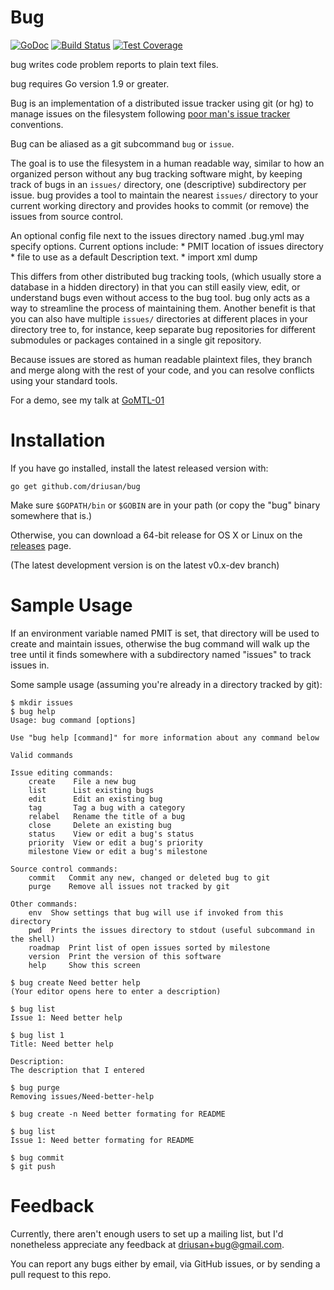 # Bug

[![GoDoc](https://godoc.org/github.com/driusan/bug?status.svg)](https://godoc.org/github.com/driusan/bug) [![Build Status](https://travis-ci.org/driusan/bug.svg?branch=master)](https://travis-ci.org/driusan/bug) [![Test Coverage](https://codecov.io/gh/driusan/bug/branch/master/graphs/badge.svg)](https://codecov.io/gh/driusan/bug)

bug writes code problem reports to plain text files.

bug requires Go version 1.9 or greater.

Bug is an implementation of a distributed issue tracker using
git (or hg) to manage issues on the filesystem following [poor man's
issue tracker](https://github.com/driusan/PoormanIssueTracker) conventions.

Bug can be aliased as a git subcommand `bug` or `issue`. 

The goal is to use the filesystem in a human readable way, similar to
how an organized person without any bug tracking software might, 
by keeping track of bugs in an `issues/` directory, one (descriptive)
subdirectory per issue. bug provides a tool to maintain the nearest 
`issues/` directory to your current working directory and provides hooks 
to commit (or remove) the issues from source control.

An optional config file next to the issues directory named .bug.yml may
specify options. Current options include:
    * PMIT location of issues directory
    * file to use as a default Description text.
    * import xml dump

This differs from other distributed bug tracking tools, (which usually 
store a database in a hidden directory) in that you can still easily 
view, edit, or understand bugs even without access to the bug tool. bug
only acts as a way to streamline the process of maintaining them. Another 
benefit is that you can also have multiple `issues/` directories at 
different places in your directory tree to, for instance, keep separate 
bug repositories for different submodules or packages contained in a 
single git repository.

Because issues are stored as human readable plaintext files, they branch
and merge along with the rest of your code, and you can resolve conflicts 
using your standard tools.

For a demo, see my talk at [GoMTL-01](https://www.youtube.com/watch?v=ysgMlGHtDMo)
# Installation
If you have go installed, install the latest released version with:

`go get github.com/driusan/bug`

Make sure `$GOPATH/bin` or `$GOBIN` are in your path (or copy
the "bug" binary somewhere that is.)

Otherwise, you can download a 64-bit release for OS X or Linux on the 
[releases](https://github.com/driusan/bug/releases/) page.

(The latest development version is on the latest v0.x-dev branch)

# Sample Usage

If an environment variable named PMIT is set, that directory will be
used to create and maintain issues, otherwise the bug command will
walk up the tree until it finds somewhere with a subdirectory named
"issues" to track issues in.

Some sample usage (assuming you're already in a directory tracked by
git):

```
$ mkdir issues
$ bug help
Usage: bug command [options]

Use "bug help [command]" for more information about any command below

Valid commands

Issue editing commands:
	create	  File a new bug
	list	  List existing bugs
	edit	  Edit an existing bug
	tag	      Tag a bug with a category
	relabel	  Rename the title of a bug
	close	  Delete an existing bug
	status	  View or edit a bug's status
	priority  View or edit a bug's priority
	milestone View or edit a bug's milestone

Source control commands:
	commit	 Commit any new, changed or deleted bug to git
	purge	 Remove all issues not tracked by git

Other commands:
	env	 Show settings that bug will use if invoked from this directory
	pwd	 Prints the issues directory to stdout (useful subcommand in the shell)
	roadmap	 Print list of open issues sorted by milestone
	version	 Print the version of this software
	help	 Show this screen

$ bug create Need better help
(Your editor opens here to enter a description)

$ bug list
Issue 1: Need better help

$ bug list 1
Title: Need better help

Description:
The description that I entered

$ bug purge
Removing issues/Need-better-help

$ bug create -n Need better formating for README

$ bug list
Issue 1: Need better formating for README

$ bug commit
$ git push
```

# Feedback

Currently, there aren't enough users to set up a mailing list, but 
I'd nonetheless appreciate any feedback at driusan+bug@gmail.com. 

You can report any bugs either by email, via GitHub issues, or by sending
a pull request to this repo.
